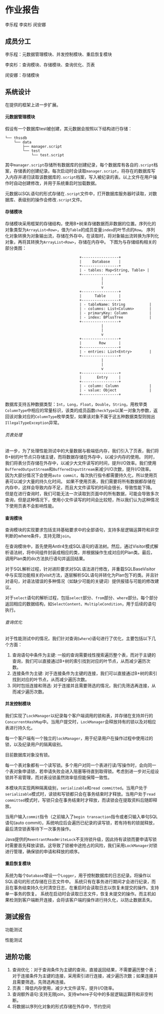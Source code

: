 # 作业报告

李乐程 李奕杉 闵安娜





## 成员分工

李乐程：元数据管理模块、并发控制模块、重启恢复模块

李奕杉：查询模块、存储模块、查询优化、页表

闵安娜：存储模块



## 系统设计

在提供的框架上进一步扩展。

#### 元数据管理模块

假设有一个数据库test被创建，其元数据会按照以下结构进行存储：

```
└── thssdb
    └── data
        ├── manager.script
        └── test
            └── test.script
```

其中`manager.script`存储所有数据库的创建纪录，每个数据库有各自的`.script`档案，存储表的创建纪录。每次启动时会读取`manager.script`，将存在的数据库写入内存并递归读取该数据库的`.script`档案，写入被纪录的表。以上文件在用户操作时自动创建修改，并用于系统重启时加载数据。

元数据以SQL语句的形式存储在`.script`文件中，打开数据库服务器时读取，对数据库、表级别的操作会修改`.script`文件。

#### 存储模块

存储模块采用框架的存储结构，使用B+树来存储数据而非数据的位置。序列化的对象类型为`ArrayList<Row>`，值为`Table`的成员变量`index`的叶节点的`Row`。
序列化对象转换为对象输出流，存储在外存中。在读取时，将对象输出流转换为序列化对象，再将其转换为`ArrayList<Row>`，存储在内存中。
下图为与存储结构相关的部分类图：

                                      +-----------------+
                                      |     Database    |
                                      +-----------------+
                                      | - tables: Map<String, Table> |
                                      +-----------------+
                                                |
                                                |
                                                v
                                      +-----------------+
                                      |      Table      |
                                      +-----------------+
                                      | - tableName: String           |
                                      | - columns: List<Column>       |
                                      | - primaryKey: Column          |
                                      | - index: BPlusTree            |
                                      +-----------------+
                                                |
                                                |
                                                v
                                      +-----------------+
                                      |        Row      |
                                      +-----------------+
                                      | - entries: List<Entry>        |
                                      +-----------------+
                                                |
                                                |
                                                v
                                      +-----------------+
                                      |       Entry     |
                                      +-----------------+
                                      | - column: Column              |
                                      | - value: Object               |
                                      +-----------------+

数据库支持五种数据类型：`Int`，`Long`，`Float`，`Double`，`String`，用枚举类`ColumnType`中相应的常量标识，该类的成员函数`checkType`以某一对象为参数，返回该对象对应的`ColumnType`枚举类型，如果该对象不属于这五种数据类型则抛出`IllegalTypeException`异常。

###### 页表处理

进一步，为了处理性能测试中的大量数据与极端低内存，我们引入了页表，我们将B+树的叶节点只存储主键，而将数据存储在外存中，以减少内存的使用。
同时，我们将表分页存储在外存中，以减少大文件读写的时间，提升I/O效率。我们使用`BufferedOutputStream`和`BufferedInputStream`来减少I/O次数，提升I/O效率。
因为大部分情况下会使用`auto commit`，每次执行指令都需要持久化，所以使用页表可以减少大量的持久化时间。
如果不使用页表，我们需要将所有数据都存储在内存中，这样会导致内存不足，而且大文件读写的时间会很长，导致性能下降。
但是在进行查询时，我们可能无法一次读取到页面中的所有数据，可能会导致多次查询，但是这种情况下，使用小文件读写的时间会比较短，所以我们认为这种情况下使用页表不会影响性能。


#### 查询模块

查询模块的实现要求包括支持基础要求中的全部语句，支持多层逻辑运算符和非空判断的where条件，支持无限`join`。

在查询模块中，首先使用Antlr4生成SQL语句的语法树。然后，通过Visitor模式解析语法树，将中间组件封装成相应的类，并根据操作生成对应的Plan类。最后，调用Plan类的do方法执行语句并返回结果。

对于SQL解析过程，针对进阶要求对SQL语法进行修改，并重载SQLBaseVisitor中与实现功能相关的visit方法，逐层解析SQL语句并转化为Plan包下的类。并且针对语句，对语法错误的多种情况（如缺少可能的关键词）提供报错与可能的修改建议。

对于`select`语句的解析过程，包括`select`部分、`from`部分、`where`部分。每个部分返回相应的数据结构，如`SelectContent`、`MultipleCondition`，用于后续的语句执行。

###### 查询优化
对于性能测试中的情况，我们针对查询(`where`)语句进行了优化，主要包括以下几个方面：
1. 查询语句中条件为主键: 一般的查询需要线性搜索遍历整个表，而对于主键的查询，我们可以直接通过B+树的索引找到对应的叶节点，从而减少遍历次数。
2. 连接条件为主键: 对于连接条件为主键的连接，我们可以直接通过B+树的索引找到对应的叶节点，从而减少遍历次数。
3. 同时包括连接和筛选: 对于连接并且需要筛选的情况，我们先筛选再连接，从而减少遍历次数。

#### 并发控制模块

我们实现了`LockManager`以纪录每个客户端调用的锁和表，并存储在支持并行的`ConcurrentHashMap`中。当用户提交时，`LockManager`会释放持有的锁以及对相应表进行持久化。

每一个客户端有一个独立的`lockManager`，用于纪录用户在操作过程中使用过的锁，以及纪录用户的隔离级别。

目前数据库对象没有锁。

每一个表对象都有一个读写锁。多个用户对同一个表进行读/写操作时，会向同一个表对象申请锁，若申请失败会进入阻塞等待直到取得锁。考虑到进一步对元组设锁并不易管理，而对表设锁虽然效率低但能保障一致性。

本模块共实现两种隔离级别，`serializable`和`read committed`。当用户处于`serializable`模式时，读锁和写锁都只会在事务结束时才释放。当用户处于`read committed`模式时，写锁只会在事务结束时才释放，而读锁会在提取资料后随即释放。

当用户输入`commit`指令（之前输入了`begin transaction`指令或者只输入单句SQL语句(auto commit)，系统响应后会遍历已纪录的读写锁，若有持有的锁就释放，最后清空锁表等待下一次事务操作。

Java提供的`ReentrantReadWriteLock`不支持锁升级，因此持有读锁而要申请写锁时需要首先释放读锁。这导致了锁被中途抢占的风险，我们采用`LockManager`对锁进行管理，确保锁的申请和释放的顺序。

#### 重启恢复模块

系统为每个`Database`增设一个`Logger`，用于控制数据库的日志纪录。将操作以SQL语句的形式存储在日志文件中。
系统只有在事务进行期间才会进行纪录，而且在事务结束持久化时清空日志，在重启时会读取日志以恢复未提交的操作。支持单一事务的恢复。
系统在启动时会读取日志文件，恢复未提交的操作。而主机如果检测到客户端断开连接，会将该客户端的操作进行持久化，以防止数据丢失。


## 测试报告

功能测试


性能测试



## 进阶功能

1. 查询优化：对于查询条件为主键的查询，直接返回结果，不需要遍历整个表；对于连接条件为主键的连接，采用索引进行连接，减少遍历次数；如果连接并且需要筛选，先筛选再连接。
2. 页表：降低内存使用，减少大文件读写，提升I/O效率。
3. 查询额外语句:支持无限join，支持where子句中的多层逻辑运算符和非空判断。
4. 将数据以序列化对象的形式存储在外存中，节约空间